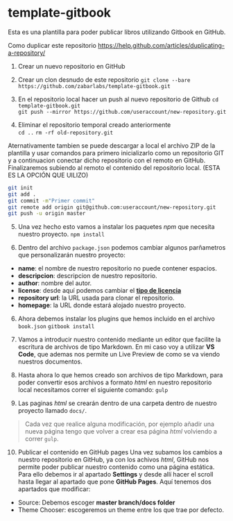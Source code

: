 # template-gitbook
Esta es una plantilla para poder publicar libros utilizando Gitbook en GitHub.

Como duplicar este repositorio 
https://help.github.com/articles/duplicating-a-repository/

1. Crear un nuevo repositorio en GitHub  


2. Crear un clon desnudo de este repositorio
`git clone --bare https://github.com/zabarlabs/template-gitbook.git`

3. En el repositorio local hacer un push al nuevo repositorio de Github
`cd template-gitbook.git`  
`git push --mirror https://github.com/useraccount/new-repository.git`  

4. Eliminar el repositorio temporal creado anteriormente  
`cd ..`
`rm -rf old-repository.git`

Aternativamente tambien se puede descargar a local el archivo ZIP de la plantilla y usar comandos para primero inicializarlo como un repositorio GIT y a continuacion conectar dicho repositorio con el remoto en GitHub. Finalizaremos subiendo al remoto el contenido del repositorio local. (ESTA ES LA OPCIÓN QUE UILIZO) 

```bash
git init
git add .
git commit -m"Primer commit"
git remote add origin git@github.com:useraccount/new-repository.git  
git push -u origin master
```
5. Una vez hecho esto vamos a instalar los paquetes *npm* que necesita nuestro proyecto.
`npm install`

6. Dentro del archivo `package.json` podemos cambiar algunos parñametros que personalizarán nuestro proyecto:
* **name**: el nombre de nuestro repositorio no puede contener espacios.
* **descripcion**: descripcion de nuestro repositorio.
* **author**: nombre del autor.
* **license**: desde aquí podemos cambiar el **[tipo de licencia](https://spdx.org/licenses/)**
* **repository url**: la URL usada para clonar el repositorio.
* **homepage**: la URL donde estará alojado nuestro proyecto.

6. Ahora debemos instalar los plugins que hemos incluido en el archivo `book.json`
`gitbook install`

7. Vamos a introducir nuestro contenido mediante un editor que facilite la escritura de archivos de tipo Markdown. En mi caso voy a utilizar **VS Code**, que ademas nos permite un Live Preview de como se va viendo nuestros documentos.

8. Hasta ahora lo que hemos creado son archivos de tipo Markdown, para poder convertir esos archivos a formato *html* en nuestro repositorio local necesitamos correr el siguiente comando:
`gulp`

9. Las paginas *html* se crearán dentro de una carpeta dentro de nuestro proyecto llamado `docs/`.

>Cada vez que realice alguna modificación, por ejemplo añadir una nueva página
>tengo que volver a crear esa página *html* volviendo a correr `gulp`.

10. Publicar el contenido en GitHub pages
Una vez subamos los cambios a nuestro repositorio en GitHub, ya con los achivos *html*, GitHub nos permite poder publicar nuestro contenido como una página estática. Para ello debemos ir al apartado **Settings** y desde allí hacer el scroll hasta llegar al apartado que pone **GitHub Pages**. Aquí tenemos dos apartados que modificar:

 * Source: Debemos escoger **master branch/docs folder**
 * Theme Chooser: escogeremos un theme entre los que trae por defecto.





